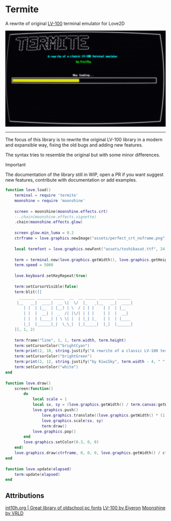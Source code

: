 # Termite
A rewrite of original [LV-100](https://github.com/Eiyeron/LV-100/tree/master?tab=readme-ov-file) terminal emulator for Love2D

![alt text](assets/example.png)

---
The focus of this library is to rewrite the original LV-100 library in a modern and expansible way, fixing the old bugs and adding new features.

The syntax tries to resemble the original but with some minor differences.

> [!IMPORTANT]
> The documentation of the library still in WIP, open a PR if you want suggest new features, contribute with documentation or add examples.

```lua
function love.load()
    terminal = require 'termite'
    moonshine = require 'moonshine'

    screen = moonshine(moonshine.effects.crt)
    --.chain(moonshine.effects.vignette)
    .chain(moonshine.effects.glow)

    screen.glow.min_luma = 0.2
    ctrframe = love.graphics.newImage("assets/perfect_crt_noframe.png")

    local termfont = love.graphics.newFont("assets/toshibasat.ttf", 24)

    term = terminal.new(love.graphics.getWidth(), love.graphics.getHeight() - termfont:getHeight(), termfont, nil, nil)
    term.speed = 5000

    love.keyboard.setKeyRepeat(true)

    term:setCursorVisible(false)
    term:blit([[
      _______ ______ _____  __  __ _____ _______ ______ 
     |__   __|  ____|  __ \|  \/  |_   _|__   __|  ____|
        | |  | |__  | |__) | \  / | | |    | |  | |__   
        | |  |  __| |  _  /| |\/| | | |    | |  |  __|  
        | |  | |____| | \ \| |  | |_| |_   | |  | |____ 
        |_|  |______|_|  \_\_|  |_|_____|  |_|  |______|
    ]], 1, 2)

    term:frame("line", 1, 1, term.width, term.height)
    term:setCursorColor("brightCyan")
    term:print(2, 10, string.justify("A rewrite of a classic LV-100 terminal emulator", term.width - 4, " ", "center"))
    term:setCursorColor("brightGreen")
    term:print(2, 12, string.justify("by KiwiSky", term.width - 4, " ", "center"))
    term:setCursorColor("white")
end

function love.draw()
    screen(function()
        do
            local scale = 1
            local sx, sy = (love.graphics.getWidth() / term.canvas:getWidth()) * scale, (love.graphics.getHeight() / term.canvas:getHeight()) * scale
            love.graphics.push()
                love.graphics.translate((love.graphics.getWidth() * (1 - scale)) / 2, (love.graphics.getHeight() * (1 - scale)) / 2)
                love.graphics.scale(sx, sy)
                term:draw()
            love.graphics.pop()
        end
        love.graphics.setColor(0.3, 0, 0)
    end)
    love.graphics.draw(ctrframe, 0, 0, 0, love.graphics.getWidth() / ctrframe:getWidth(), love.graphics.getHeight() / ctrframe:getHeight())
end

function love.update(elapsed)
    term:update(elapsed)
end
```

## Attributions

[int10h.org | Great library of oldschool pc fonts](https://int10h.org/)
[LV-100 by Eiyeron](https://github.com/Eiyeron/LV-100/tree/master?tab=readme-ov-file)
[Moonshine by VRLD](https://github.com/vrld/moonshine)